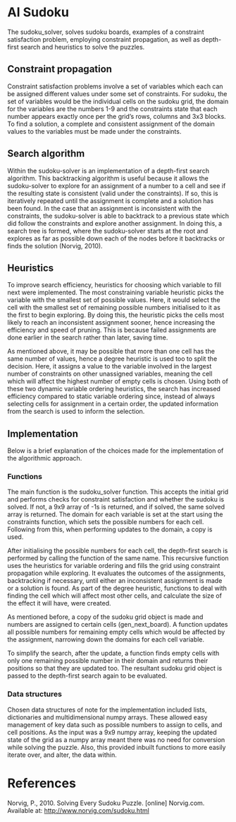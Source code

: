 # AI Sudoku
The sudoku_solver, solves sudoku boards, examples of a constraint satisfaction problem, employing constraint propagation, as well as depth-first search and heuristics to solve the puzzles.

## Constraint propagation
Constraint satisfaction problems involve a set of variables which each can be assigned different values under some set of constraints. For sudoku, the set of variables would be the individual cells on the sudoku grid, the domain for the variables are the numbers 1-9 and the constraints state that each number appears exactly once per the grid’s rows, columns and 3x3 blocks. To find a solution, a complete and consistent assignment of the domain values to the variables must be made under the constraints.

## Search algorithm
Within the sudoku-solver is an implementation of a depth-first search algorithm. This backtracking algorithm is useful because it allows the sudoku-solver to explore for an assignment of a number to a cell and see if the resulting state is consistent (valid under the constraints). If so, this is iteratively repeated until the assignment is complete and a solution has been found. In the case that an assignment is inconsistent with the constraints, the sudoku-solver is able to backtrack to a previous state which did follow the constraints and explore another assignment. In doing this, a search tree is formed, where the sudoku-solver starts at the root and explores as far as possible down each of the nodes before it backtracks or finds the solution (Norvig, 2010). 

## Heuristics
To improve search efficiency, heuristics for choosing which variable to fill next were implemented. The most constraining variable heuristic picks the variable with the smallest set of possible values. Here, it would select the cell with the smallest set of remaining possible numbers initialised to it as the first to begin exploring. By doing this, the heuristic picks the cells most likely to reach an inconsistent assignment sooner, hence increasing the efficiency and speed of pruning. This is because failed assignments are done earlier in the search rather than later, saving time.

As mentioned above, it may be possible that more than one cell has the same number of values, hence a degree heuristic is used too to split the decision. Here, it assigns a value to the variable involved in the largest number of constraints on other unassigned variables, meaning the cell which will affect the highest number of empty cells is chosen.
Using both of these two dynamic variable ordering heuristics, the search has increased efficiency compared to static variable ordering since, instead of always selecting cells for assignment in a certain order, the updated information from the search is used to inform the selection.


## Implementation
Below is a brief explanation of the choices made for the implementation of the algorithmic approach.

### Functions 
The main function is the sudoku_solver function. This accepts the initial grid and performs checks for constraint satisfaction and whether the sudoku is solved. If not, a 9x9 array of -1s is returned, and if solved, the same solved array is returned. The domain for each variable is set at the start using the constraints function, which sets the possible numbers for each cell. Following from this, when performing updates to the domain, a copy is used.

After initialising the possible numbers for each cell, the depth-first search is performed by calling the function of the same name. This recursive function uses the heuristics for variable ordering and fills the grid using constraint propagation while exploring. It evaluates the outcomes of the assignments, backtracking if necessary, until either an inconsistent assignment is made or a solution is found. As part of the degree heuristic, functions to deal with finding the cell which will affect most other cells, and calculate the size of the effect it will have, were created.

As mentioned before, a copy of the sudoku grid object is made and numbers are assigned to certain cells (gen_next_board). A function updates all possible numbers for remaining empty cells which would be affected by the assignment, narrowing down the domains for each cell variable. 

To simplify the search, after the update, a function finds empty cells with only one remaining possible number in their domain and returns their positions so that they are updated too. The resultant sudoku grid object is passed to the depth-first search again to be evaluated.

### Data structures
Chosen data structures of note for the implementation included lists, dictionaries and multidimensional numpy arrays. These allowed easy management of key data such as possible numbers to assign to cells, and cell positions. As the input was a 9x9 numpy array, keeping the updated state of the grid as a numpy array meant there was no need for conversion while solving the puzzle. Also, this provided inbuilt functions to more easily iterate over, and alter, the data within.

# References 
Norvig, P., 2010. Solving Every Sudoku Puzzle. [online] Norvig.com. Available at: <http://www.norvig.com/sudoku.html>
